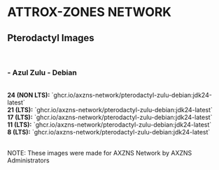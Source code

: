# ATTROX-ZONES NETWORK

<h2>Pterodactyl Images</h2><br>
<h3>- Azul Zulu - Debian</h3><br>
  <b>24 (NON LTS):</b> `ghcr.io/axzns-network/pterodactyl-zulu-debian:jdk24-latest`<br>
  <b>21 (LTS):</b> `ghcr.io/axzns-network/pterodactyl-zulu-debian:jdk24-latest`<br>
  <b>17 (LTS):</b> `ghcr.io/axzns-network/pterodactyl-zulu-debian:jdk24-latest`<br>
  <b>11 (LTS):</b> `ghcr.io/axzns-network/pterodactyl-zulu-debian:jdk24-latest`<br>
  <b>8 (LTS):</b> `ghcr.io/axzns-network/pterodactyl-zulu-debian:jdk24-latest`<br>
<br>
<p>NOTE: These images were made for AXZNS Network by AXZNS Administrators</p><br>
